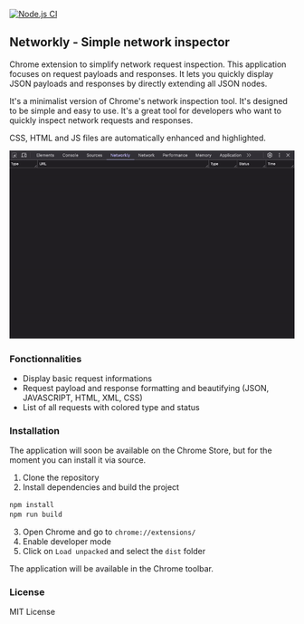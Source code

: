 [![Node.js CI](https://github.com/davidmonnom/networkly/actions/workflows/node.js.yml/badge.svg)](https://github.com/davidmonnom/networkly/actions/workflows/node.js.yml)

## Networkly - Simple network inspector

Chrome extension to simplify network request inspection. This application focuses on request payloads and responses. It lets you quickly display JSON payloads and responses by directly extending all JSON nodes.

It's a minimalist version of Chrome's network inspection tool. It's designed to be simple and easy to use. It's a great tool for developers who want to quickly inspect network requests and responses.

CSS, HTML and JS files are automatically enhanced and highlighted.

![image](/preview/preview.gif)

### Fonctionnalities

- Display basic request informations
- Request payload and response formatting and beautifying (JSON, JAVASCRIPT, HTML, XML, CSS)
- List of all requests with colored type and status

### Installation

The application will soon be available on the Chrome Store, but for the moment you can install it via source.

1. Clone the repository
2. Install dependencies and build the project
```bash
npm install
npm run build
```
3. Open Chrome and go to `chrome://extensions/`
4. Enable developer mode
5. Click on `Load unpacked` and select the `dist` folder

The application will be available in the Chrome toolbar.

### License

MIT License

